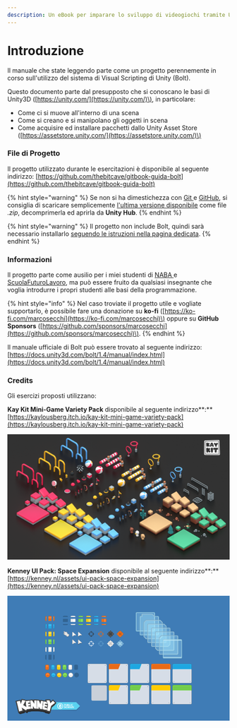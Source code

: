 ```yaml
---
description: Un eBook per imparare lo sviluppo di videogiochi tramite Unity e Bolt.
---
```


# Introduzione

Il manuale che state leggendo parte come un progetto perennemente in corso sull'utilizzo del sistema di Visual Scripting di Unity \(Bolt\).

Questo documento parte dal presupposto che si conoscano le basi di Unity3D \([https://unity.com/](https://unity.com/)\), in particolare:

* Come ci si muove all'interno di una scena
* Come si creano e si manipolano gli oggetti in scena
* Come acquisire ed installare pacchetti dallo Unity Asset Store \([https://assetstore.unity.com/](https://assetstore.unity.com/)\)

### File di Progetto

Il progetto utilizzato durante le esercitazioni è disponibile al seguente indirizzo: [https://github.com/thebitcave/gitbook-guida-bolt](https://github.com/thebitcave/gitbook-guida-bolt)

{% hint style="warning" %}
Se non si ha dimestichezza con [Git ](https://git-scm.com/)e [GitHub](https://github.com/), si consiglia di scaricare semplicemente [l'ultima versione disponibile](https://github.com/thebitcave/gitbook-guida-bolt/releases) come file _.zip_, decomprimerla ed aprirla da **Unity Hub**.
{% endhint %}

{% hint style="warning" %}
Il progetto non include Bolt, quindi sarà necessario installarlo [seguendo le istruzioni nella pagina dedicata](primi-passi-1/installare-bolt.md).
{% endhint %}

### Informazioni

Il progetto parte come ausilio per i miei studenti di [NABA ](https://www.naba.it/it)e [ScuolaFuturoLavoro](https://scuolafuturolavoro.it/), ma può essere fruito da qualsiasi insegnante che voglia introdurre i propri studenti alle basi della programmazione.

{% hint style="info" %}
Nel caso troviate il progetto utile e vogliate supportarlo, è possibile fare una donazione su **ko-fi** \([https://ko-fi.com/marcosecchi](https://ko-fi.com/marcosecchi)\) oppure su **GitHub Sponsors** \([https://github.com/sponsors/marcosecchi](https://github.com/sponsors/marcosecchi)\).
{% endhint %}

Il manuale ufficiale di Bolt può essere trovato al seguente indirizzo: [https://docs.unity3d.com/bolt/1.4/manual/index.html](https://docs.unity3d.com/bolt/1.4/manual/index.html)

### Credits

Gli esercizi proposti utilizzano:

**Kay Kit  Mini-Game Variety Pack** disponibile al seguente indirizzo**:** [https://kaylousberg.itch.io/kay-kit-mini-game-variety-pack](https://kaylousberg.itch.io/kay-kit-mini-game-variety-pack)

![](.gitbook/assets/overview.png)

**Kenney UI Pack: Space Expansion** disponibile al seguente indirizzo**:** [https://kenney.nl/assets/ui-pack-space-expansion](https://kenney.nl/assets/ui-pack-space-expansion)

![](.gitbook/assets/preview.png)

